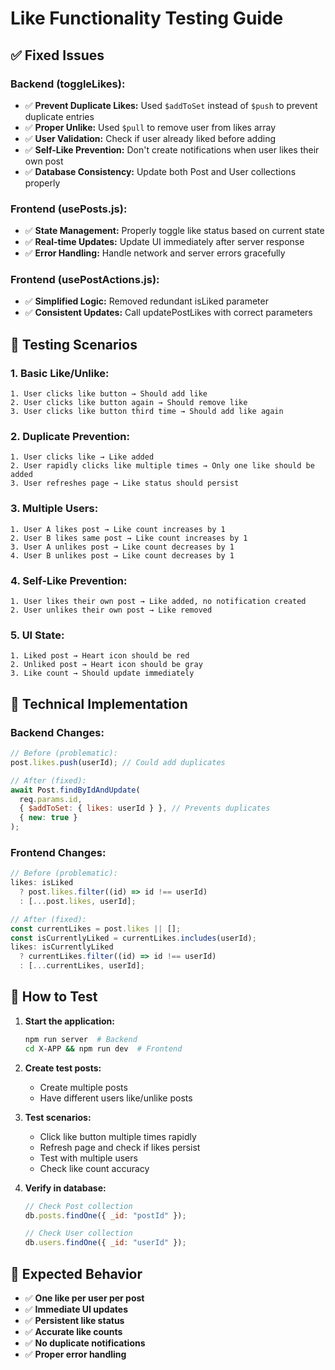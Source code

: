 # Like Functionality Testing Guide

## ✅ Fixed Issues

### **Backend (toggleLikes):**

- ✅ **Prevent Duplicate Likes:** Used `$addToSet` instead of `$push` to prevent duplicate entries
- ✅ **Proper Unlike:** Used `$pull` to remove user from likes array
- ✅ **User Validation:** Check if user already liked before adding
- ✅ **Self-Like Prevention:** Don't create notifications when user likes their own post
- ✅ **Database Consistency:** Update both Post and User collections properly

### **Frontend (usePosts.js):**

- ✅ **State Management:** Properly toggle like status based on current state
- ✅ **Real-time Updates:** Update UI immediately after server response
- ✅ **Error Handling:** Handle network and server errors gracefully

### **Frontend (usePostActions.js):**

- ✅ **Simplified Logic:** Removed redundant isLiked parameter
- ✅ **Consistent Updates:** Call updatePostLikes with correct parameters

## 🧪 Testing Scenarios

### **1. Basic Like/Unlike:**

```
1. User clicks like button → Should add like
2. User clicks like button again → Should remove like
3. User clicks like button third time → Should add like again
```

### **2. Duplicate Prevention:**

```
1. User clicks like → Like added
2. User rapidly clicks like multiple times → Only one like should be added
3. User refreshes page → Like status should persist
```

### **3. Multiple Users:**

```
1. User A likes post → Like count increases by 1
2. User B likes same post → Like count increases by 1
3. User A unlikes post → Like count decreases by 1
4. User B unlikes post → Like count decreases by 1
```

### **4. Self-Like Prevention:**

```
1. User likes their own post → Like added, no notification created
2. User unlikes their own post → Like removed
```

### **5. UI State:**

```
1. Liked post → Heart icon should be red
2. Unliked post → Heart icon should be gray
3. Like count → Should update immediately
```

## 🔧 Technical Implementation

### **Backend Changes:**

```javascript
// Before (problematic):
post.likes.push(userId); // Could add duplicates

// After (fixed):
await Post.findByIdAndUpdate(
  req.params.id,
  { $addToSet: { likes: userId } }, // Prevents duplicates
  { new: true }
);
```

### **Frontend Changes:**

```javascript
// Before (problematic):
likes: isLiked
  ? post.likes.filter((id) => id !== userId)
  : [...post.likes, userId];

// After (fixed):
const currentLikes = post.likes || [];
const isCurrentlyLiked = currentLikes.includes(userId);
likes: isCurrentlyLiked
  ? currentLikes.filter((id) => id !== userId)
  : [...currentLikes, userId];
```

## 🚀 How to Test

1. **Start the application:**

   ```bash
   npm run server  # Backend
   cd X-APP && npm run dev  # Frontend
   ```

2. **Create test posts:**

   - Create multiple posts
   - Have different users like/unlike posts

3. **Test scenarios:**

   - Click like button multiple times rapidly
   - Refresh page and check if likes persist
   - Test with multiple users
   - Check like count accuracy

4. **Verify in database:**

   ```javascript
   // Check Post collection
   db.posts.findOne({ _id: "postId" });

   // Check User collection
   db.users.findOne({ _id: "userId" });
   ```

## 🎯 Expected Behavior

- ✅ **One like per user per post**
- ✅ **Immediate UI updates**
- ✅ **Persistent like status**
- ✅ **Accurate like counts**
- ✅ **No duplicate notifications**
- ✅ **Proper error handling**
